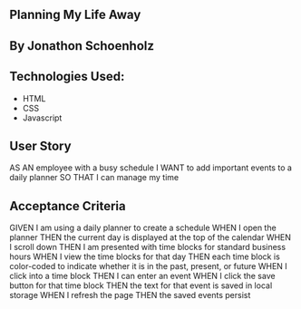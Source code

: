 ## Planning My Life Away

## By Jonathon Schoenholz

## Technologies Used:
* HTML
* CSS
* Javascript

## User Story

AS AN employee with a busy schedule
I WANT to add important events to a daily planner
SO THAT I can manage my time 

## Acceptance Criteria

GIVEN I am using a daily planner to create a schedule
WHEN I open the planner
THEN the current day is displayed at the top of the calendar
WHEN I scroll down
THEN I am presented with time blocks for standard business hours
WHEN I view the time blocks for that day
THEN each time block is color-coded to indicate whether it is in the past, present, or future
WHEN I click into a time block
THEN I can enter an event
WHEN I click the save button for that time block
THEN the text for that event is saved in local storage
WHEN I refresh the page
THEN the saved events persist